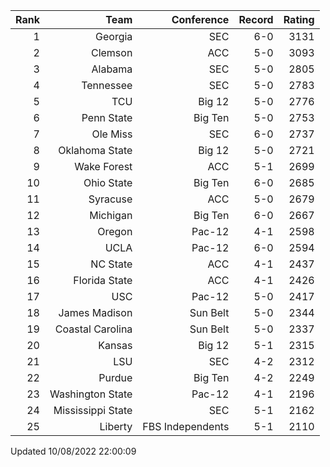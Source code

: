 | Rank  | Team                 | Conference           | Record   | Rating |
| ---:  | ---:                 | ---:                 | ---:     | ---:   |
| 1     | Georgia              | SEC                  | 6-0      | 3131   |
| 2     | Clemson              | ACC                  | 5-0      | 3093   |
| 3     | Alabama              | SEC                  | 5-0      | 2805   |
| 4     | Tennessee            | SEC                  | 5-0      | 2783   |
| 5     | TCU                  | Big 12               | 5-0      | 2776   |
| 6     | Penn State           | Big Ten              | 5-0      | 2753   |
| 7     | Ole Miss             | SEC                  | 6-0      | 2737   |
| 8     | Oklahoma State       | Big 12               | 5-0      | 2721   |
| 9     | Wake Forest          | ACC                  | 5-1      | 2699   |
| 10    | Ohio State           | Big Ten              | 6-0      | 2685   |
| 11    | Syracuse             | ACC                  | 5-0      | 2679   |
| 12    | Michigan             | Big Ten              | 6-0      | 2667   |
| 13    | Oregon               | Pac-12               | 4-1      | 2598   |
| 14    | UCLA                 | Pac-12               | 6-0      | 2594   |
| 15    | NC State             | ACC                  | 4-1      | 2437   |
| 16    | Florida State        | ACC                  | 4-1      | 2426   |
| 17    | USC                  | Pac-12               | 5-0      | 2417   |
| 18    | James Madison        | Sun Belt             | 5-0      | 2344   |
| 19    | Coastal Carolina     | Sun Belt             | 5-0      | 2337   |
| 20    | Kansas               | Big 12               | 5-1      | 2315   |
| 21    | LSU                  | SEC                  | 4-2      | 2312   |
| 22    | Purdue               | Big Ten              | 4-2      | 2249   |
| 23    | Washington State     | Pac-12               | 4-1      | 2196   |
| 24    | Mississippi State    | SEC                  | 5-1      | 2162   |
| 25    | Liberty              | FBS Independents     | 5-1      | 2110   |

Updated 10/08/2022 22:00:09
